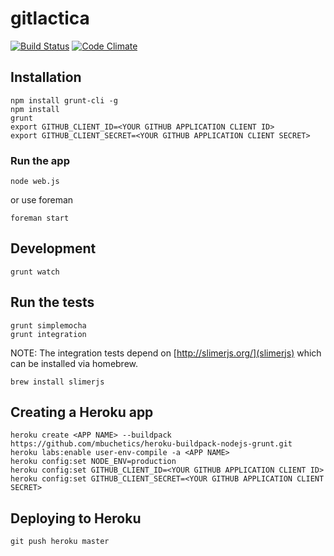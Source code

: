 # gitlactica

[![Build Status](https://travis-ci.org/carlmw/gitlactica.png?branch=master)](https://travis-ci.org/carlmw/gitlactica)
[![Code Climate](https://codeclimate.com/github/carlmw/gitlactica.png)](https://codeclimate.com/github/carlmw/gitlactica)

## Installation
    npm install grunt-cli -g
    npm install
    grunt
    export GITHUB_CLIENT_ID=<YOUR GITHUB APPLICATION CLIENT ID>
    export GITHUB_CLIENT_SECRET=<YOUR GITHUB APPLICATION CLIENT SECRET>
    
### Run the app
    node web.js

or use foreman

    foreman start

## Development
    grunt watch

## Run the tests
    grunt simplemocha
    grunt integration

NOTE: The integration tests depend on [http://slimerjs.org/](slimerjs) which can be installed via homebrew.

    brew install slimerjs

## Creating a Heroku app
    heroku create <APP NAME> --buildpack https://github.com/mbuchetics/heroku-buildpack-nodejs-grunt.git
    heroku labs:enable user-env-compile -a <APP NAME>
    heroku config:set NODE_ENV=production
    heroku config:set GITHUB_CLIENT_ID=<YOUR GITHUB APPLICATION CLIENT ID>
    heroku config:set GITHUB_CLIENT_SECRET=<YOUR GITHUB APPLICATION CLIENT SECRET>

## Deploying to Heroku
    git push heroku master
